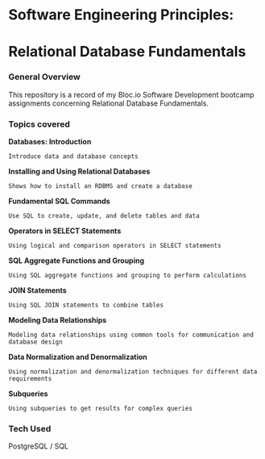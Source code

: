 # Software Engineering Principles:
# Relational Database Fundamentals

### General Overview

  This repository is a record of my Bloc.io Software Development bootcamp assignments concerning Relational Database Fundamentals.

### Topics covered

**Databases: Introduction**

    Introduce data and database concepts


**Installing and Using Relational Databases**

    Shows how to install an RDBMS and create a database


**Fundamental SQL Commands**

    Use SQL to create, update, and delete tables and data


**Operators in SELECT Statements**

    Using logical and comparison operators in SELECT statements


**SQL Aggregate Functions and Grouping**

    Using SQL aggregate functions and grouping to perform calculations


**JOIN Statements**

    Using SQL JOIN statements to combine tables


**Modeling Data Relationships**

    Modeling data relationships using common tools for communication and database design


**Data Normalization and Denormalization**

    Using normalization and denormalization techniques for different data requirements


**Subqueries**

    Using subqueries to get results for complex queries


### Tech Used

   PostgreSQL / SQL
